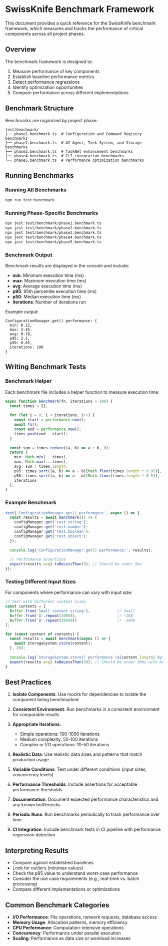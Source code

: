 # SwissKnife Benchmark Framework

This document provides a quick reference for the SwissKnife benchmark framework, which measures and tracks the performance of critical components across all project phases.

## Overview

The benchmark framework is designed to:

1. Measure performance of key components
2. Establish baseline performance metrics
3. Detect performance regressions
4. Identify optimization opportunities
5. Compare performance across different implementations

## Benchmark Structure

Benchmarks are organized by project phase:

```
test/benchmark/
├── phase1.benchmark.ts  # Configuration and Command Registry benchmarks
├── phase2.benchmark.ts  # AI Agent, Task System, and Storage benchmarks
├── phase3.benchmark.ts  # TaskNet enhancement benchmarks
├── phase4.benchmark.ts  # CLI integration benchmarks
└── phase5.benchmark.ts  # Performance optimization benchmarks
```

## Running Benchmarks

### Running All Benchmarks

```bash
npm run test:benchmark
```

### Running Phase-Specific Benchmarks

```bash
npx jest test/benchmark/phase1.benchmark.ts
npx jest test/benchmark/phase2.benchmark.ts
npx jest test/benchmark/phase3.benchmark.ts
npx jest test/benchmark/phase4.benchmark.ts
npx jest test/benchmark/phase5.benchmark.ts
```

### Benchmark Output

Benchmark results are displayed in the console and include:

- **min**: Minimum execution time (ms)
- **max**: Maximum execution time (ms)
- **avg**: Average execution time (ms)
- **p95**: 95th percentile execution time (ms)
- **p50**: Median execution time (ms)
- **iterations**: Number of iterations run

Example output:
```
ConfigurationManager.get() performance: {
  min: 0.12,
  max: 3.45,
  avg: 0.78,
  p95: 2.1,
  p50: 0.65,
  iterations: 100
}
```

## Writing Benchmark Tests

### Benchmark Helper

Each benchmark file includes a helper function to measure execution time:

```typescript
async function benchmark(fn, iterations = 100) {
  const times = [];
  
  for (let i = 0; i < iterations; i++) {
    const start = performance.now();
    await fn();
    const end = performance.now();
    times.push(end - start);
  }
  
  const sum = times.reduce((a, b) => a + b, 0);
  return {
    min: Math.min(...times),
    max: Math.max(...times),
    avg: sum / times.length,
    p95: times.sort((a, b) => a - b)[Math.floor(times.length * 0.95)],
    p50: times.sort((a, b) => a - b)[Math.floor(times.length * 0.5)],
    iterations
  };
}
```

### Example Benchmark

```typescript
test('ConfigurationManager.get() performance', async () => {
  const results = await benchmark(() => {
    configManager.get('test.string');
    configManager.get('test.number');
    configManager.get('test.boolean');
    configManager.get('test.object');
  });
  
  console.log('ConfigurationManager.get() performance:', results);
  
  // Performance assertions
  expect(results.avg).toBeLessThan(5); // Should be under 5ms
});
```

### Testing Different Input Sizes

For components where performance can vary with input size:

```typescript
// Test with different content sizes
const contents = [
  Buffer.from('Small content string'),            // Small
  Buffer.from('A'.repeat(1000)),                  // ~1KB
  Buffer.from('B'.repeat(10000))                  // ~10KB
];

for (const content of contents) {
  const results = await benchmark(async () => {
    await storageSystem.store(content);
  }, 20);
  
  console.log(`StorageSystem.store() performance (${content.length} bytes):`, results);
  expect(results.avg).toBeLessThan(30); // Should be under 30ms with mock
}
```

## Best Practices

1. **Isolate Components**: Use mocks for dependencies to isolate the component being benchmarked

2. **Consistent Environment**: Run benchmarks in a consistent environment for comparable results

3. **Appropriate Iterations**:
   - Simple operations: 100-1000 iterations
   - Medium complexity: 50-100 iterations
   - Complex or I/O operations: 10-50 iterations

4. **Realistic Data**: Use realistic data sizes and patterns that match production usage

5. **Variable Conditions**: Test under different conditions (input sizes, concurrency levels)

6. **Performance Thresholds**: Include assertions for acceptable performance thresholds

7. **Documentation**: Document expected performance characteristics and any known bottlenecks

8. **Periodic Runs**: Run benchmarks periodically to track performance over time

9. **CI Integration**: Include benchmark tests in CI pipeline with performance regression detection

## Interpreting Results

- Compare against established baselines
- Look for outliers (min/max values)
- Check the p95 value to understand worst-case performance
- Consider the use case requirements (e.g., real-time vs. batch processing)
- Compare different implementations or optimizations

## Common Benchmark Categories

- **I/O Performance**: File operations, network requests, database access
- **Memory Usage**: Allocation patterns, memory efficiency
- **CPU Performance**: Computation-intensive operations
- **Concurrency**: Performance under parallel execution
- **Scaling**: Performance as data size or workload increases
